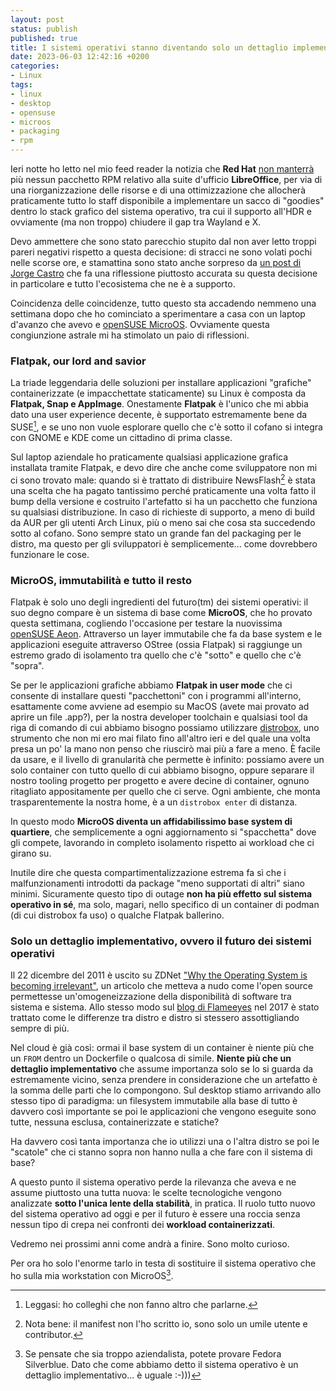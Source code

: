 ```yaml
---
layout: post
status: publish
published: true
title: I sistemi operativi stanno diventando solo un dettaglio implementativo
date: 2023-06-03 12:42:16 +0200
categories: 
- Linux
tags: 
- linux
- desktop
- opensuse
- microos
- packaging
- rpm
---
```


Ieri notte ho letto nel mio feed reader la notizia che **Red Hat** [non manterrà](https://www.omglinux.com/red-hat-stop-packaging-libreoffice/) più nessun pacchetto RPM relativo alla suite d'ufficio **LibreOffice**, per via di una riorganizzazione delle risorse e di una ottimizzazione che allocherà praticamente tutto lo staff disponibile a implementare un sacco di "goodies" dentro lo stack grafico del sistema operativo, tra cui il supporto all'HDR e ovviamente (ma non troppo) chiudere il gap tra Wayland e X.

Devo ammettere che sono stato parecchio stupito dal non aver letto troppi pareri negativi rispetto a questa decisione: di stracci ne sono volati pochi nelle scorse ore, e stamattina sono stato anche sorpreso da [un post di Jorge Castro](https://www.ypsidanger.com/the-distribution-model-is-changing/) che fa una riflessione piuttosto accurata su questa decisione in particolare e tutto l'ecosistema che ne è a supporto.

Coincidenza delle coincidenze, tutto questo sta accadendo nemmeno una settimana dopo che ho cominciato a sperimentare a casa con un laptop d'avanzo che avevo e [openSUSE MicroOS](https://microos.opensuse.org/). Ovviamente questa congiunzione astrale mi ha stimolato un paio di riflessioni.

### Flatpak, our lord and savior
La triade leggendaria delle soluzioni per installare applicazioni "grafiche" containerizzate (e impacchettate staticamente) su Linux è composta da **Flatpak, Snap e AppImage**. Onestamente **Flatpak** è l'unico che mi abbia dato una user experience decente, è supportato estremamente bene da SUSE[^1], e se uno non vuole esplorare quello che c'è sotto il cofano si integra con GNOME e KDE come un cittadino di prima classe.

Sul laptop aziendale ho praticamente qualsiasi applicazione grafica installata tramite Flatpak, e devo dire che anche come sviluppatore non mi ci sono trovato male: quando si è trattato di distribuire NewsFlash[^2] è stata una scelta che ha pagato tantissimo perché praticamente una volta fatto il bump della versione e costruito l'artefatto si ha un pacchetto che funziona su qualsiasi distribuzione. In caso di richieste di supporto, a meno di build da AUR per gli utenti Arch Linux, più o meno sai che cosa sta succedendo sotto al cofano. Sono sempre stato un grande fan del packaging per le distro, ma questo per gli sviluppatori è semplicemente... come dovrebbero funzionare le cose.

### MicroOS, immutabilità e tutto il resto
Flatpak è solo uno degli ingredienti del futuro(tm) dei sistemi operativi: il suo degno compare è un sistema di base come **MicroOS**, che ho provato questa settimana, cogliendo l'occasione per testare la nuovissima [openSUSE Aeon](https://aeondesktop.org/). Attraverso un layer immutabile che fa da base system e le applicazioni eseguite attraverso OStree (ossia Flatpak) si raggiunge un estremo grado di isolamento tra quello che c'è "sotto" e quello che c'è "sopra".

Se per le applicazioni grafiche abbiamo **Flatpak in user mode** che ci consente di installare questi "pacchettoni" con i programmi all'interno, esattamente come avviene ad esempio su MacOS (avete mai provato ad aprire un file .app?), per la nostra developer toolchain e qualsiasi tool da riga di comando di cui abbiamo bisogno possiamo utilizzare [distrobox](https://github.com/89luca89/distrobox), uno strumento che non mi ero mai filato fino all'altro ieri e del quale una volta presa un po' la mano non penso che riuscirò mai più a fare a meno. È facile da usare, e il livello di granularità che permette è infinito: possiamo avere un solo container con tutto quello di cui abbiamo bisogno, oppure separare il nostro tooling progetto per progetto e avere decine di container, ognuno ritagliato appositamente per quello che ci serve. Ogni ambiente, che monta trasparentemente la nostra home, è a un `distrobox enter` di distanza.

In questo modo **MicroOS diventa un affidabilissimo base system di quartiere**, che semplicemente a ogni aggiornamento si "spacchetta" dove gli compete, lavorando in completo isolamento rispetto ai workload che ci girano su.

Inutile dire che questa compartimentalizzazione estrema fa sì che i malfunzionamenti introdotti da package "meno supportati di altri" siano minimi. Sicuramente questo tipo di outage **non ha più effetto sul sistema operativo in sé**, ma solo, magari, nello specifico di un container di podman (di cui distrobox fa uso) o qualche Flatpak ballerino.

### Solo un dettaglio implementativo, ovvero il futuro dei sistemi operativi
Il 22 dicembre del 2011 è uscito su ZDNet ["Why the Operating System is becoming irrelevant"](https://www.zdnet.com/article/why-the-operating-system-is-becoming-irrelevant/), un articolo che metteva a nudo come l'open source permettesse un'omogeneizzazione della disponibilità di software tra sistema e sistema. Allo stesso modo sul [blog di Flameeyes](https://flameeyes.blog/2017/06/27/distributions-becoming-irrelevant/) nel 2017 è stato trattato come le differenze tra distro e distro si stessero assottigliando sempre di più.

Nel cloud è già così: ormai il base system di un container è niente più che un `FROM` dentro un Dockerfile o qualcosa di simile. **Niente più che un dettaglio implementativo** che assume importanza solo se lo si guarda da estremamente vicino, senza prendere in considerazione che un artefatto è la somma delle parti che lo compongono. Sul desktop stiamo arrivando allo stesso tipo di paradigma: un filesystem immutabile alla base di tutto è davvero così importante se poi le applicazioni che vengono eseguite sono tutte, nessuna esclusa, containerizzate e statiche?

Ha davvero così tanta importanza che io utilizzi una o l'altra distro se poi le "scatole" che ci stanno sopra non hanno nulla a che fare con il sistema di base?

A questo punto il sistema operativo perde la rilevanza che aveva e ne assume piuttosto una tutta nuova: le scelte tecnologiche vengono analizzate **sotto l'unica lente della stabilità**, in pratica. Il ruolo tutto nuovo del sistema operativo ad oggi e per il futuro è essere una roccia senza nessun tipo di crepa nei confronti dei **workload containerizzati**.

Vedremo nei prossimi anni come andrà a finire. Sono molto curioso.

Per ora ho solo l'enorme tarlo in testa di sostituire il sistema operativo che ho sulla mia workstation con MicroOS[^3].

[^1]: Leggasi: ho colleghi che non fanno altro che parlarne.

[^2]: Nota bene: il manifest non l'ho scritto io, sono solo un umile utente e contributor.

[^3]: Se pensate che sia troppo aziendalista, potete provare Fedora Silverblue. Dato che come abbiamo detto il sistema operativo è un dettaglio implementativo... è uguale :-)))
